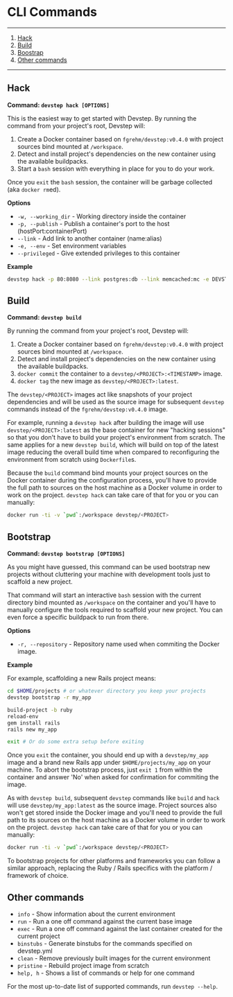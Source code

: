 # CLI Commands
--------------

1. [Hack](#user-content-hack)
1. [Build](#user-content-build)
1. [Boostrap](#user-content-bootstrap)
1. [Other commands](#user-content-other-commands)

--------------

## **Hack**

**Command: `devstep hack [OPTIONS]`**

This is the easiest way to get started with Devstep. By running the command
from your project's root, Devstep will:

1. Create a Docker container based on `fgrehm/devstep:v0.4.0` with project
   sources bind mounted at `/workspace`.
2. Detect and install project's dependencies on the new container using the
   available buildpacks.
3. Start a `bash` session with everything in place for you to do your work.

Once you `exit` the `bash` session, the container will be garbage collected
(aka `docker rm`ed).

**Options**

* `-w, --working_dir` - Working directory inside the container
* `-p, --publish` - Publish a container's port to the host (hostPort:containerPort)
* `--link` - Add link to another container (name:alias)
* `-e, --env` - Set environment variables
* `--privileged` - Give extended privileges to this container

**Example**

```sh
devstep hack -p 80:8080 --link postgres:db --link memcached:mc -e DEVSTEP_BUNDLER_VERSION='1.6.0'
```

## **Build**

**Command: `devstep build`**

By running the command from your project's root, Devstep will:

1. Create a Docker container based on `fgrehm/devstep:v0.4.0` with project
   sources bind mounted at `/workspace`.
2. Detect and install project's dependencies on the new container using the
   available buildpacks.
3. `docker commit` the container to a `devstep/<PROJECT>:<TIMESTAMP>` image.
4. `docker tag` the new image as `devstep/<PROJECT>:latest`.

The `devstep/<PROJECT>` images act like snapshots of your project dependencies
and will be used as the source image for subsequent `devstep` commands instead
of the `fgrehm/devstep:v0.4.0` image.

For example, running a `devstep hack` after building the image will use `devstep/<PROJECT>:latest`
as the base container for new "hacking sessions" so that you don't have to build
your project's environment from scratch. The same applies for a new `devstep build`,
which will build on top of the latest image reducing the overall build time when
compared to reconfiguring the environment from scratch using
`Dockerfile`s.

Because the `build` command bind mounts your project sources on the Docker container
during the configuration process, you'll have to provide the full path to sources
on the host machine as a Docker volume in order to work on the project.
`devstep hack` can take care of that for you or you can manually:

```sh
docker run -ti -v `pwd`:/workspace devstep/<PROJECT>
```

## **Bootstrap**

**Command: `devstep bootstrap [OPTIONS]`**

As you might have guessed, this command can be used bootstrap new projects without
cluttering your machine with development tools just to scaffold a new project.

That command will start an interactive `bash` session with the current directory
bind mounted as `/workspace` on the container and you'll have to manually configure
the tools required to scaffold your new project. You can even force a specific
buildpack to run from there.

**Options**

* `-r, --repository` - Repository name used when commiting the Docker image.

**Example**

For example, scaffolding a new Rails project means:

```sh
cd $HOME/projects # or whatever directory you keep your projects
devstep bootstrap -r my_app

build-project -b ruby
reload-env
gem install rails
rails new my_app

exit # Or do some extra setup before exiting
```

Once you `exit` the container, you should end up with a `devstep/my_app` image
and a brand new Rails app under `$HOME/projects/my_app` on your machine. To
abort the bootstrap process, just `exit 1` from within the container and answer
'No' when asked for confirmation for commiting the image.

As with `devstep build`, subsequent `devstep` commands like `build` and `hack`
will use `devstep/my_app:latest` as the source image. Project sources
also won't get stored inside the Docker image and you'll need to provide the
full path to its sources on the host machine as a Docker volume in order to
work on the project. `devstep hack` can take care of that for you or you can
manually:

```sh
docker run -ti -v `pwd`:/workspace devstep/<PROJECT>
```

To bootstrap projects for other platforms and frameworks you can follow a similar
approach, replacing the Ruby / Rails specifics with the platform / framework
of choice.


## **Other commands**

* `info` - Show information about the current environment
* `run` - Run a one off command against the current base image
* `exec` - Run a one off command against the last container created for the current project
* `binstubs` - Generate binstubs for the commands specified on devstep.yml
* `clean` - Remove previously built images for the current environment
* `pristine` - Rebuild project image from scratch
* `help, h` - Shows a list of commands or help for one command

For the most up-to-date list of supported commands, run `devstep --help`.
